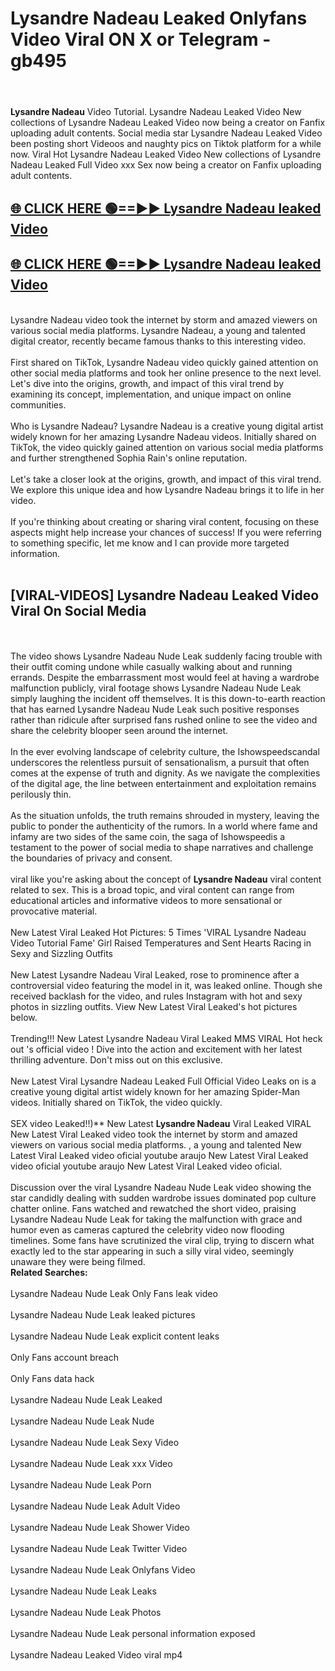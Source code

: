 <h1> Lysandre Nadeau Leaked Onlyfans Video Viral ON X or Telegram - gb495 </h1>

# 
<br>
<strong>Lysandre Nadeau</strong> Video Tutorial. Lysandre Nadeau Leaked Video New collections of  Lysandre Nadeau Leaked Video now being a creator on Fanfix uploading adult contents. Social media star Lysandre Nadeau Leaked Video been posting short Videoos and naughty pics on Tiktok platform for a while now. Viral Hot Lysandre Nadeau Leaked Video New collections of Lysandre Nadeau Leaked Full Video xxx Sex now being a creator on Fanfix uploading adult contents.
<br>

## [🌐 CLICK HERE 🟢==►► Lysandre Nadeau leaked Video ](https://onlyclips.site?title=Lysandre_Nadeau&ref=git)


## [🌐 CLICK HERE 🟢==►► Lysandre Nadeau leaked Video ](https://onlyclips.site?title=Lysandre_Nadeau&ref=git)

<br>
Lysandre Nadeau video took the internet by storm and amazed viewers on various social media platforms. Lysandre Nadeau, a young and talented digital creator, recently became famous thanks to this interesting video.
<br><br>
First shared on TikTok, Lysandre Nadeau video quickly gained attention on other social media platforms and took her online presence to the next level. Let's dive into the origins, growth, and impact of this viral trend by examining its concept, implementation, and unique impact on online communities.
<br><br>
Who is Lysandre Nadeau? Lysandre Nadeau is a creative young digital artist widely known for her amazing Lysandre Nadeau videos. Initially shared on TikTok, the video quickly gained attention on various social media platforms and further strengthened Sophia Rain's online reputation.
<br><br>
Let's take a closer look at the origins, growth, and impact of this viral trend. We explore this unique idea and how Lysandre Nadeau brings it to life in her video.
<br><br>
If you're thinking about creating or sharing viral content, focusing on these aspects might help increase your chances of success! If you were referring to something specific, let me know and I can provide more targeted information.
<br><br>
<h2>[VIRAL-VIDEOS] Lysandre Nadeau Leaked Video Viral On Social Media</h2>
<br><br>
The video shows Lysandre Nadeau Nude Leak suddenly facing trouble with their outfit coming undone while casually walking about and running errands. Despite the embarrassment most would feel at having a wardrobe malfunction publicly, viral footage shows Lysandre Nadeau Nude Leak simply laughing the incident off themselves. It is this down-to-earth reaction that has earned Lysandre Nadeau Nude Leak such positive responses rather than ridicule after surprised fans rushed online to see the video and share the celebrity blooper seen around the internet.
<br><br>
In the ever evolving landscape of celebrity culture, the Ishowspeedscandal underscores the relentless pursuit of sensationalism, a pursuit that often comes at the expense of truth and dignity. As we navigate the complexities of the digital age, the line between entertainment and exploitation remains perilously thin.
<br><br>
As the situation unfolds, the truth remains shrouded in mystery, leaving the public to ponder the authenticity of the rumors. In a world where fame and infamy are two sides of the same coin, the saga of Ishowspeedis a testament to the power of social media to shape narratives and challenge the boundaries of privacy and consent.
<br><br>
viral like you're asking about the concept of <strong>Lysandre Nadeau</strong> viral content related to sex. This is a broad topic, and viral content can range from educational articles and informative videos to more sensational or provocative material.
<br><br>
New Latest Viral Leaked Hot Pictures: 5 Times 'VIRAL Lysandre Nadeau Video Tutorial Fame' Girl Raised Temperatures and Sent Hearts Racing in Sexy and Sizzling Outfits
<br><br>
New Latest Lysandre Nadeau Viral Leaked, rose to prominence after a controversial video featuring the model in it, was leaked online. Though she received backlash for the video, and rules Instagram with hot and sexy photos in sizzling outfits. View New Latest Viral Leaked's hot pictures below.
<br><br>
Trending!!! New Latest Lysandre Nadeau Viral Leaked MMS VIRAL Hot heck out 's official video ! Dive into the action and excitement with her latest thrilling adventure. Don't miss out on this exclusive.
<br><br>
New Latest Viral Lysandre Nadeau Leaked Full Official Video Leaks on  is a creative young digital artist widely known for her amazing Spider-Man videos. Initially shared on TikTok, the video quickly.
<br><br>
SEX video Leaked!!)** New Latest <strong>Lysandre Nadeau</strong> Viral Leaked VIRAL New Latest Viral Leaked video took the internet by storm and amazed viewers on various social media platforms. , a young and talented New Latest Viral Leaked video oficial youtube araujo New Latest Viral Leaked video oficial youtube araujo New Latest Viral Leaked video oficial.
<br><br>
Discussion over the viral Lysandre Nadeau Nude Leak video showing the star candidly dealing with sudden wardrobe issues dominated pop culture chatter online. Fans watched and rewatched the short video, praising Lysandre Nadeau Nude Leak for taking the malfunction with grace and humor even as cameras captured the celebrity video now flooding timelines. Some fans have scrutinized the viral clip, trying to discern what exactly led to the star appearing in such a silly viral video, seemingly unaware they were being filmed.
<br>
<strong>Related Searches:</strong>
<br><br>
Lysandre Nadeau Nude Leak Only Fans leak video
<br><br>
Lysandre Nadeau Nude Leak leaked pictures
<br><br>
Lysandre Nadeau Nude Leak explicit content leaks
<br><br>
Only Fans account breach
<br><br>
Only Fans data hack
<br><br>
Lysandre Nadeau Nude Leak Leaked
<br><br>
Lysandre Nadeau Nude Leak Nude
<br><br>
Lysandre Nadeau Nude Leak Sexy Video
<br><br>
Lysandre Nadeau Nude Leak xxx Video
<br><br>
Lysandre Nadeau Nude Leak Porn
<br><br>
Lysandre Nadeau Nude Leak Adult Video
<br><br>
Lysandre Nadeau Nude Leak Shower Video
<br><br>
Lysandre Nadeau Nude Leak Twitter Video
<br><br>
Lysandre Nadeau Nude Leak Onlyfans Video
<br><br>
Lysandre Nadeau Nude Leak Leaks
<br><br>
Lysandre Nadeau Nude Leak Photos
<br><br>
Lysandre Nadeau Nude Leak personal information exposed
<br><br>
Lysandre Nadeau Leaked Video viral mp4